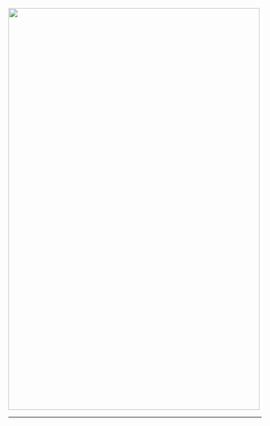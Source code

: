 <img src="https://cdn.discordapp.com/attachments/969378736019472384/974950784225648660/unknown.png" 
     width="500" 
     height="800" />


---
